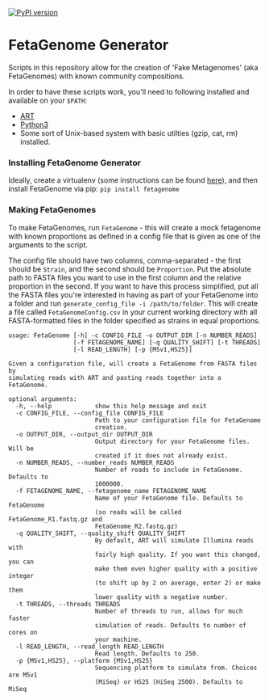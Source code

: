[![PyPI version](https://badge.fury.io/py/fetagenome.svg)](https://badge.fury.io/py/fetagenome)

# FetaGenome Generator

Scripts in this repository allow for the creation of 'Fake Metagenomes' (aka FetaGenomes) with known community
compositions.

In order to have these scripts work, you'll need to following installed and available on your `$PATH`:

- [ART](https://www.niehs.nih.gov/research/resources/software/biostatistics/art/index.cfm)
- [Python3](https://www.python.org/downloads/)
- Some sort of Unix-based system with basic utilties (gzip, cat, rm) installed.

### Installing FetaGenome Generator

Ideally, create a virtualenv (some instructions can be found [here](https://packaging.python.org/guides/installing-using-pip-and-virtualenv/)),
and then install FetaGenome via pip: `pip install fetagenome`

### Making FetaGenomes

To make FetaGenomes, run `FetaGenome` - this will create a mock fetagenome with known proportions as defined
in a config file that is given as one of the arguments to the script.

The config file should have two columns, comma-separated - the first should be `Strain`, and the second should be `Proportion`.
Put the absolute path to FASTA files you want to use in the first column and the relative proportion in the second.
If you want to have this process simplified, put all the FASTA files you're interested in having as part of your
FetaGenome into a folder and run `generate_config_file -i /path/to/folder`. This will create a file called
`FetaGenomeConfig.csv` in your current working directory with all FASTA-formatted files in the folder specified as
strains in equal proportions.

```
usage: FetaGenome [-h] -c CONFIG_FILE -o OUTPUT_DIR [-n NUMBER_READS]
                  [-f FETAGENOME_NAME] [-q QUALITY_SHIFT] [-t THREADS]
                  [-l READ_LENGTH] [-p {MSv1,HS25}]

Given a configuration file, will create a FetaGenome from FASTA files by
simulating reads with ART and pasting reads together into a FetaGenome.

optional arguments:
  -h, --help            show this help message and exit
  -c CONFIG_FILE, --config_file CONFIG_FILE
                        Path to your configuration file for FetaGenome
                        creation.
  -o OUTPUT_DIR, --output_dir OUTPUT_DIR
                        Output directory for your FetaGenome files. Will be
                        created if it does not already exist.
  -n NUMBER_READS, --number_reads NUMBER_READS
                        Number of reads to include in FetaGenome. Defaults to
                        1000000.
  -f FETAGENOME_NAME, --fetagenome_name FETAGENOME_NAME
                        Name of your FetaGenome file. Defaults to FetaGenome
                        (so reads will be called FetaGenome_R1.fastq.gz and
                        FetaGenome_R2.fastq.gz)
  -q QUALITY_SHIFT, --quality_shift QUALITY_SHIFT
                        By default, ART will simulate Illumina reads with
                        fairly high quality. If you want this changed, you can
                        make them even higher quality with a positive integer
                        (to shift up by 2 on average, enter 2) or make them
                        lower quality with a negative number.
  -t THREADS, --threads THREADS
                        Number of threads to run, allows for much faster
                        simulation of reads. Defaults to number of cores on
                        your machine.
  -l READ_LENGTH, --read_length READ_LENGTH
                        Read length. Defaults to 250.
  -p {MSv1,HS25}, --platform {MSv1,HS25}
                        Sequencing platform to simulate from. Choices are MSv1
                        (MiSeq) or HS25 (HiSeq 2500). Defaults to MiSeq
```
